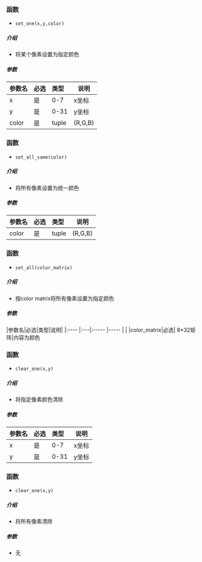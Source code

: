 
### 函数
- ` set_one(x,y,color) `

##### 介绍

- 将某个像素设置为指定颜色


##### 参数

|参数名|必选|类型|说明|
|:----    	|:---|:----- |-----   	|
|x 			|是	|0-7	| x坐标	|
|y 			|是	|0-31	| y坐标	|
|color		|是	|tuple	|(R,G,B) |

### 函数
- ` set_all_same(color) `

##### 介绍

- 将所有像素设置为统一颜色


##### 参数

|参数名|必选|类型|说明|
|:----    	|:---|:----- |-----   	|
|color		|是	|tuple	|(R,G,B) |

### 函数
- ` set_all(color_matrix) `

##### 介绍

- 按color matrix将所有像素设置为指定颜色


##### 参数

|参数名|必选|类型|说明|
|:----    	|:---|:----- |-----   	|  |
|color_matrix|必选| 8*32矩阵|内容为颜色



### 函数
- ` clear_one(x,y) `

##### 介绍

- 将指定像素颜色清除


##### 参数

|参数名|必选|类型|说明|
|:----    	|:---|:----- |-----   	|
|x 			|是	|0-7	| x坐标	|
|y 			|是	|0-31	| y坐标	|

### 函数
- ` clear_one(x,y) `

##### 介绍

- 将所有像素清除


##### 参数

- 无

